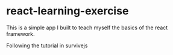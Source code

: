 # react-learning-exercise
This is a simple app I built to teach myself the basics of the react framework. 

Following the tutorial in survivejs
